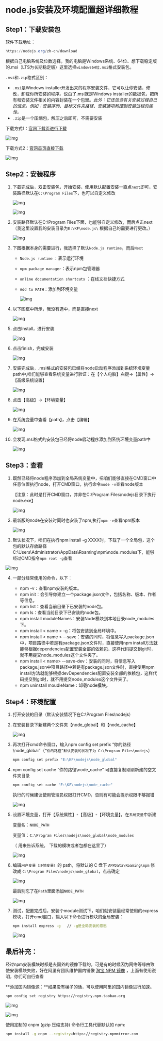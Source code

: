 # node.js安装及环境配置超详细教程

## **Step1：下载安装包**

软件下载地址：

```powershell
https://nodejs.org/zh-cn/download
```

根据自己电脑系统及位数选择，我的电脑是Windows系统、64位、想下载稳定版的.msi（LTS为长期稳定版）这里选择`windows64位.msi`格式安装包。

`.msi`和`.zip`格式区别：

- `.msi`是Windows installer开发出来的程序安装文件，它可以让你安装，修改，卸载你所安装的程序。说白了.msi就是Windows installer的数据包，把所有和安装文件相关的内容封装在一个包里。*此外：它还包含有关安装过程自己的信息。例如：安装序列、目标文件夹路径、安装选项和控制安装过程的属性。*
- `.zip`是一个压缩包，解压之后即可，不需要安装

下载方式1：[官网下载页进行下载](https://link.zhihu.com/?target=https%3A//nodejs.org/zh-cn/download/)

![img](node.js%E5%AE%89%E8%A3%85%E5%8F%8A%E7%8E%AF%E5%A2%83%E9%85%8D%E7%BD%AE%E8%B6%85%E8%AF%A6%E7%BB%86%E6%95%99%E7%A8%8B%E3%80%90Windows%E7%B3%BB%E7%BB%9F%E5%AE%89%E8%A3%85%E5%8C%85%E6%96%B9%E5%BC%8F%E3%80%91.assets/v2-f5f138a318ba076c4807946872b22ae3_720w.webp)

下载方式2：[官网首页直接下载](https://link.zhihu.com/?target=https%3A//nodejs.org/zh-cn/)

![img](node.js%E5%AE%89%E8%A3%85%E5%8F%8A%E7%8E%AF%E5%A2%83%E9%85%8D%E7%BD%AE%E8%B6%85%E8%AF%A6%E7%BB%86%E6%95%99%E7%A8%8B%E3%80%90Windows%E7%B3%BB%E7%BB%9F%E5%AE%89%E8%A3%85%E5%8C%85%E6%96%B9%E5%BC%8F%E3%80%91.assets/v2-dd2c8cc86ff70b3d1c6b2a46c3e38062_720w.webp)



## **Step2：安装程序**

1. 下载完成后，双击安装包，开始安装，使用默认配置安装一直点`next`即可，安装路径默认在`C:\Program Files`下，也可以自定义修改

   ![img](node.js%E5%AE%89%E8%A3%85%E5%8F%8A%E7%8E%AF%E5%A2%83%E9%85%8D%E7%BD%AE%E8%B6%85%E8%AF%A6%E7%BB%86%E6%95%99%E7%A8%8B%E3%80%90Windows%E7%B3%BB%E7%BB%9F%E5%AE%89%E8%A3%85%E5%8C%85%E6%96%B9%E5%BC%8F%E3%80%91.assets/v2-4a9aef2e14ce82167a21be1a2f87c3c6_720w.webp)

   ![img](node.js%E5%AE%89%E8%A3%85%E5%8F%8A%E7%8E%AF%E5%A2%83%E9%85%8D%E7%BD%AE%E8%B6%85%E8%AF%A6%E7%BB%86%E6%95%99%E7%A8%8B%E3%80%90Windows%E7%B3%BB%E7%BB%9F%E5%AE%89%E8%A3%85%E5%8C%85%E6%96%B9%E5%BC%8F%E3%80%91.assets/v2-11e968c664c00553a2b29d5e1d473976_720w.webp)

   

2. 安装路径默认在C:\Program Files下面，也能够自定义修改，而后点击next（我这里设置我的安装目录为`E:\KF\node.js\` 根据自己的需要进行更改。）

   ![img](node.js%E5%AE%89%E8%A3%85%E5%8F%8A%E7%8E%AF%E5%A2%83%E9%85%8D%E7%BD%AE%E8%B6%85%E8%AF%A6%E7%BB%86%E6%95%99%E7%A8%8B%E3%80%90Windows%E7%B3%BB%E7%BB%9F%E5%AE%89%E8%A3%85%E5%8C%85%E6%96%B9%E5%BC%8F%E3%80%91.assets/v2-47b06d004d5a70b761bb14bc5a76fd23_720w.webp)

   

3. 下图根据本身的需要进行，我选择了默认`Node.js runtime`，而后`Next`

   - `Node.js runtime` ：表示运行环境

   - `npm package manager`：表示npm包管理器

   - `online documentation shortcuts` ：在线文档快捷方式

   - `Add to PATH`：添加到环境变量

     ![img](node.js%E5%AE%89%E8%A3%85%E5%8F%8A%E7%8E%AF%E5%A2%83%E9%85%8D%E7%BD%AE%E8%B6%85%E8%AF%A6%E7%BB%86%E6%95%99%E7%A8%8B%E3%80%90Windows%E7%B3%BB%E7%BB%9F%E5%AE%89%E8%A3%85%E5%8C%85%E6%96%B9%E5%BC%8F%E3%80%91.assets/v2-5c0836086826ad88c48b608ebb9cd792_720w.webp)

   

4. 以下图框中所示，我没有选中，而是直接next

   ![img](node.js%E5%AE%89%E8%A3%85%E5%8F%8A%E7%8E%AF%E5%A2%83%E9%85%8D%E7%BD%AE%E8%B6%85%E8%AF%A6%E7%BB%86%E6%95%99%E7%A8%8B%E3%80%90Windows%E7%B3%BB%E7%BB%9F%E5%AE%89%E8%A3%85%E5%8C%85%E6%96%B9%E5%BC%8F%E3%80%91.assets/v2-a1685870d2a2d6fa943dd6b820f16d16_720w.webp)

5. 点击Install，进行安装

   ![img](node.js%E5%AE%89%E8%A3%85%E5%8F%8A%E7%8E%AF%E5%A2%83%E9%85%8D%E7%BD%AE%E8%B6%85%E8%AF%A6%E7%BB%86%E6%95%99%E7%A8%8B%E3%80%90Windows%E7%B3%BB%E7%BB%9F%E5%AE%89%E8%A3%85%E5%8C%85%E6%96%B9%E5%BC%8F%E3%80%91.assets/v2-a2042b63a125897f50d4b1ad86cd72a9_720w.webp)

6. 点击finish，完成安装

   ![img](node.js%E5%AE%89%E8%A3%85%E5%8F%8A%E7%8E%AF%E5%A2%83%E9%85%8D%E7%BD%AE%E8%B6%85%E8%AF%A6%E7%BB%86%E6%95%99%E7%A8%8B%E3%80%90Windows%E7%B3%BB%E7%BB%9F%E5%AE%89%E8%A3%85%E5%8C%85%E6%96%B9%E5%BC%8F%E3%80%91.assets/v2-b417afc07d2fbfe8a3958ae7a660e583_720w.webp)

7. 安装完成后，.msi格式的安装包已经将node启动程序添加到系统环境变量path中,咱们能够查看系统变量进行验证：在【个人电脑】右键→【属性】→【高级系统设置】

   ![img](node.js%E5%AE%89%E8%A3%85%E5%8F%8A%E7%8E%AF%E5%A2%83%E9%85%8D%E7%BD%AE%E8%B6%85%E8%AF%A6%E7%BB%86%E6%95%99%E7%A8%8B%E3%80%90Windows%E7%B3%BB%E7%BB%9F%E5%AE%89%E8%A3%85%E5%8C%85%E6%96%B9%E5%BC%8F%E3%80%91.assets/v2-633b35fd90ec45a050c5d365547f731f_720w.webp)

8. 点击【高级】→【环境变量】

   ![img](node.js%E5%AE%89%E8%A3%85%E5%8F%8A%E7%8E%AF%E5%A2%83%E9%85%8D%E7%BD%AE%E8%B6%85%E8%AF%A6%E7%BB%86%E6%95%99%E7%A8%8B%E3%80%90Windows%E7%B3%BB%E7%BB%9F%E5%AE%89%E8%A3%85%E5%8C%85%E6%96%B9%E5%BC%8F%E3%80%91.assets/v2-6f40e56125a9e99e722e5eb3cad3afcf_720w.webp)

9. 在系统变量中查看【path】，点击【编辑】

   ![img](node.js%E5%AE%89%E8%A3%85%E5%8F%8A%E7%8E%AF%E5%A2%83%E9%85%8D%E7%BD%AE%E8%B6%85%E8%AF%A6%E7%BB%86%E6%95%99%E7%A8%8B%E3%80%90Windows%E7%B3%BB%E7%BB%9F%E5%AE%89%E8%A3%85%E5%8C%85%E6%96%B9%E5%BC%8F%E3%80%91.assets/v2-75f8d6f59a9ffbb17397070ba6552fef_720w.webp)

10. 会发现.msi格式的安装包已经将node启动程序添加到系统环境变量path中

    ![img](node.js%E5%AE%89%E8%A3%85%E5%8F%8A%E7%8E%AF%E5%A2%83%E9%85%8D%E7%BD%AE%E8%B6%85%E8%AF%A6%E7%BB%86%E6%95%99%E7%A8%8B%E3%80%90Windows%E7%B3%BB%E7%BB%9F%E5%AE%89%E8%A3%85%E5%8C%85%E6%96%B9%E5%BC%8F%E3%80%91.assets/v2-bdcb15d7a83c050d7eec569f159adb74_720w.webp)



## **Step3：查看**

1. 既然已经将node程序添加到全局系统变量中，把咱们能够直接在CMD窗口中任意位置执行node，打开CMD窗口，执行命令`node -v`查看node版本

   【注意：此时是打开CMD窗口，并非在C:\Program Files\nodejs目录下执行node.exe】

   ![img](node.js%E5%AE%89%E8%A3%85%E5%8F%8A%E7%8E%AF%E5%A2%83%E9%85%8D%E7%BD%AE%E8%B6%85%E8%AF%A6%E7%BB%86%E6%95%99%E7%A8%8B%E3%80%90Windows%E7%B3%BB%E7%BB%9F%E5%AE%89%E8%A3%85%E5%8C%85%E6%96%B9%E5%BC%8F%E3%80%91.assets/v2-77f00ac9d9d97834a2553842ce4320c6_720w.webp)

2. 最新版的node在安装时同时也安装了npm,执行`npm -v`查看npm版本

   ![img](node.js%E5%AE%89%E8%A3%85%E5%8F%8A%E7%8E%AF%E5%A2%83%E9%85%8D%E7%BD%AE%E8%B6%85%E8%AF%A6%E7%BB%86%E6%95%99%E7%A8%8B%E3%80%90Windows%E7%B3%BB%E7%BB%9F%E5%AE%89%E8%A3%85%E5%8C%85%E6%96%B9%E5%BC%8F%E3%80%91.assets/v2-0d645b1e29e4d3ce2013f41c2010db71_720w.webp)

3.  默认状况下，咱们在执行npm install -g XXXX时，下载了一个全局包，这个包的默认存放路径C:\Users\Administrator\AppData\Roaming\npm\node_modules下，能够经过CMD指令`npm root -g`查看

   ![img](node.js%E5%AE%89%E8%A3%85%E5%8F%8A%E7%8E%AF%E5%A2%83%E9%85%8D%E7%BD%AE%E8%B6%85%E8%AF%A6%E7%BB%86%E6%95%99%E7%A8%8B%E3%80%90Windows%E7%B3%BB%E7%BB%9F%E5%AE%89%E8%A3%85%E5%8C%85%E6%96%B9%E5%BC%8F%E3%80%91.assets/v2-145cacd1023094f3c742b02dc9e20736_720w.webp)

4. 一部分经常使用的命令，以下：

   - npm -v：查看npm安装的版本。
   - npm init：会引导你建立一个package.json文件，包括名称、版本、作者等信息。
   - npm list：查看当前目录下已安装的node包。
   - npm ls：查看当前目录下已安装的node包。
   - npm install moduleNames：安装Node模块到本地目录node_modules下。
   - npm install < name > -g：将包安装到全局环境中。
   - npm install < name > --save：安装的同时，将信息写入package.json中，项目路径中若是有package.json文件时，直接使用npm install方法就能够根据dependencies配置安装全部的依赖包，这样代码提交到git时，就不用提交node_modules这个文件夹了。
   - npm install < name> --save-dev：安装的同时，将信息写入package.json中项目路径中若是有package.json文件时，直接使用npm install方法就能够根据devDependencies配置安装全部的依赖包，这样代码提交到git时，就不用提交node_modules这个文件夹了。
   - npm uninstall moudleName：卸载node模块。

   

## **Step4：环境配置**

1. 打开安装的目录（默认安装情况下在C:\Program Files\nodejs）

2. 在安装目录下新建两个文件夹【node_global】和【node_cache】

   ![img](node.js%E5%AE%89%E8%A3%85%E5%8F%8A%E7%8E%AF%E5%A2%83%E9%85%8D%E7%BD%AE%E8%B6%85%E8%AF%A6%E7%BB%86%E6%95%99%E7%A8%8B%E3%80%90Windows%E7%B3%BB%E7%BB%9F%E5%AE%89%E8%A3%85%E5%8C%85%E6%96%B9%E5%BC%8F%E3%80%91.assets/v2-d53c14df661d2e24c9c1428368933d47_720w.webp)

3. 再次打开cmd命令窗口，输入npm config set prefix “你的路径\node_global”（`“你的路径”默认安装的状况下为 C:\Program Files\nodejs`）

   ```sh
   npm config set prefix "E:\KF\nodejs\node_global"
   ```

   

4. npm config set cache “你的路径\node_cache” 可直接复制刚刚新建的空文件夹目录

   ```sh
   npm config set cache "E:\KF\nodejs\node_cache"
   ```

   执行的时候建议使用管理员权限打开CMD，否则有可能会提示权限不够报错

   ![img](node.js%E5%AE%89%E8%A3%85%E5%8F%8A%E7%8E%AF%E5%A2%83%E9%85%8D%E7%BD%AE%E8%B6%85%E8%AF%A6%E7%BB%86%E6%95%99%E7%A8%8B%E3%80%90Windows%E7%B3%BB%E7%BB%9F%E5%AE%89%E8%A3%85%E5%8C%85%E6%96%B9%E5%BC%8F%E3%80%91.assets/v2-e3c2c46ee559de286a62a456452cde24_720w.webp)

5. 设置环境变量，打开【系统属性】-【高级】-【环境变量】，在`系统变量`中新建

   变量名：`NODE_PATH`

   变量值：`C:\Program Files\nodejs\node_global\node_modules`

   （ 用来告诉系统， 下载的模块或者包都在这里了）

   ![img](node.js%E5%AE%89%E8%A3%85%E5%8F%8A%E7%8E%AF%E5%A2%83%E9%85%8D%E7%BD%AE%E8%B6%85%E8%AF%A6%E7%BB%86%E6%95%99%E7%A8%8B%E3%80%90Windows%E7%B3%BB%E7%BB%9F%E5%AE%89%E8%A3%85%E5%8C%85%E6%96%B9%E5%BC%8F%E3%80%91.assets/v2-9f482a1d371cdab2c14bef40bc3c984b_720w.webp)

6. 编辑`用户变量（环境变量）`的 path，将默认的 C 盘下 `APPData\Roaming\npm` 修改成 `C:\Program Files\nodejs\node_global`，点击确定

   ![img](node.js%E5%AE%89%E8%A3%85%E5%8F%8A%E7%8E%AF%E5%A2%83%E9%85%8D%E7%BD%AE%E8%B6%85%E8%AF%A6%E7%BB%86%E6%95%99%E7%A8%8B%E3%80%90Windows%E7%B3%BB%E7%BB%9F%E5%AE%89%E8%A3%85%E5%8C%85%E6%96%B9%E5%BC%8F%E3%80%91.assets/v2-694655cfc6dcd5fe360fb45a92ee438e_720w.webp)

   最后别忘了在`Path`里面添加`NODE_PATH`

   ![img](node.js%E5%AE%89%E8%A3%85%E5%8F%8A%E7%8E%AF%E5%A2%83%E9%85%8D%E7%BD%AE%E8%B6%85%E8%AF%A6%E7%BB%86%E6%95%99%E7%A8%8B%E3%80%90Windows%E7%B3%BB%E7%BB%9F%E5%AE%89%E8%A3%85%E5%8C%85%E6%96%B9%E5%BC%8F%E3%80%91.assets/v2-88c0dd8bd129b0d7f8a5b00afaf40848_720w.webp)

7. 测试，配置完成后，安装个module测试下，咱们就安装最经常使用的express模块，打开cmd窗口，输入以下命令进行模块的全局安装：

   ```sh
   npm install express -g   // -g是全局安装的意思
   ```

   ![img](node.js%E5%AE%89%E8%A3%85%E5%8F%8A%E7%8E%AF%E5%A2%83%E9%85%8D%E7%BD%AE%E8%B6%85%E8%AF%A6%E7%BB%86%E6%95%99%E7%A8%8B%E3%80%90Windows%E7%B3%BB%E7%BB%9F%E5%AE%89%E8%A3%85%E5%8C%85%E6%96%B9%E5%BC%8F%E3%80%91.assets/v2-1b0ec87759a0d6e04ede15cb7b6f8ce1_720w.webp)

## **最后补充：**

经过npm安装模块时都是去国外的镜像下载的，可是有的时候因为网络等缘由致使安装模块失败，好在阿里有团队维护国内镜像 [淘宝 NPM 镜像](https://link.zhihu.com/?target=https%3A//npmmirror.com/) ，上面有使用说明，你们可自行查看

**添加国内镜像源：**如果没有梯子的话，可以使用阿里的国内镜像进行加速。

```sh
npm config set registry https://registry.npm.taobao.org
```

![img](node.js%E5%AE%89%E8%A3%85%E5%8F%8A%E7%8E%AF%E5%A2%83%E9%85%8D%E7%BD%AE%E8%B6%85%E8%AF%A6%E7%BB%86%E6%95%99%E7%A8%8B%E3%80%90Windows%E7%B3%BB%E7%BB%9F%E5%AE%89%E8%A3%85%E5%8C%85%E6%96%B9%E5%BC%8F%E3%80%91.assets/v2-d0760ebb861f2d232b6b673afda56fbe_720w.webp)

![img](node.js%E5%AE%89%E8%A3%85%E5%8F%8A%E7%8E%AF%E5%A2%83%E9%85%8D%E7%BD%AE%E8%B6%85%E8%AF%A6%E7%BB%86%E6%95%99%E7%A8%8B%E3%80%90Windows%E7%B3%BB%E7%BB%9F%E5%AE%89%E8%A3%85%E5%8C%85%E6%96%B9%E5%BC%8F%E3%80%91.assets/v2-06106a40c37588e516d8d22723a588d7_720w.webp)



使用定制的 cnpm (gzip 压缩支持) 命令行工具代替默认的 npm:

```bash
npm install -g cnpm --registry=https://registry.npmmirror.com
```





































































